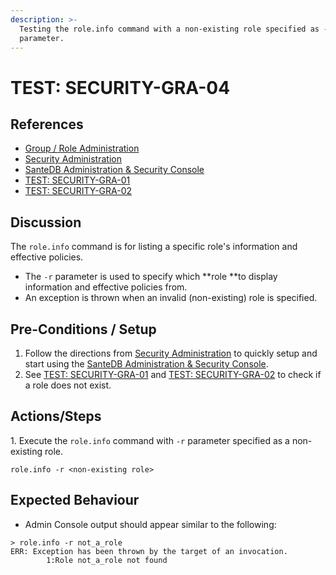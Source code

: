 ```yaml
---
description: >-
  Testing the role.info command with a non-existing role specified as -r
  parameter.
---
```


# TEST: SECURITY-GRA-04

## References

* [Group / Role Administration](../../../../../operations/host-administration/santedb-icdr-admin-console/group-role-management.md)
* [Security Administration](../../../../../operations/security-administration/#demo-environment) 
* [SanteDB Administration & Security Console](../../../../../operations/host-administration/santedb-icdr-admin-console/)
* [TEST: SECURITY-GRA-01](test-security-gra-01.md)
*   [TEST: SECURITY-GRA-02](test-security-gra-02.md) 



## Discussion

The `role.info` command is for listing a specific role's information and effective policies. 

* The `-r` parameter is used to specify which **role **to display information and effective policies from. 
* An exception is thrown when an invalid (non-existing) role is specified.

## Pre-Conditions / Setup

1. Follow the directions from [Security Administration](../../../../../operations/security-administration/#demo-environment) to quickly setup and start using the [SanteDB Administration & Security Console](../../../../../operations/host-administration/santedb-icdr-admin-console/).
2. See [TEST: SECURITY-GRA-01](test-security-gra-01.md) and [TEST: SECURITY-GRA-02](test-security-gra-02.md) to check if a role does not exist.

## Actions/Steps

1\. Execute the `role.info` command with `-r` parameter specified as a non-existing role.

```
role.info -r <non-existing role>
```

## Expected Behaviour

* Admin Console output should appear similar to the following:

```
> role.info -r not_a_role
ERR: Exception has been thrown by the target of an invocation.
        1:Role not_a_role not found
```

